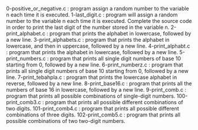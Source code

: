 0-positive_or_negative.c : program assign a random number to the variable n each time it is executed.
1-last_digit.c : program will assign a random number to the variable n each time it is executed. Complete the source code in order to print the last digit of the number stored in the variable n.
2-print_alphabet.c : program that prints the alphabet in lowercase, followed by a new line.
3-print_alphabets.c : program that prints the alphabet in lowercase, and then in uppercase, followed by a new line.
4-print_alphabt.c : program that prints the alphabet in lowercase, followed by a new line.
5-print_numbers.c : program that prints all single digit numbers of base 10 starting from 0, followed by a new line.
6-print_numberz.c : program that prints all single digit numbers of base 10 starting from 0, followed by a new line.
7-print_tebahpla.c : program that prints the lowercase alphabet in reverse, followed by a new line.
8-print_base16.c : program that prints all the numbers of base 16 in lowercase, followed by a new line.
9-print_comb.c : program that prints all possible combinations of single-digit numbers.
100-print_comb3.c : program that prints all possible different combinations of two digits.
101-print_comb4.c : program that prints all possible different combinations of three digits.
102-print_comb5.c : program that prints all possible combinations of two two-digit numbers.
